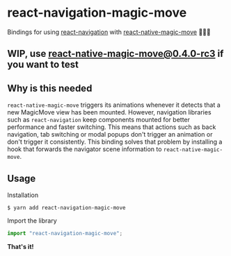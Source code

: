 # react-navigation-magic-move <!-- omit in toc -->

Bindings for using [react-navigation](https://reactnavigation.org/) with [react-native-magic-move](https://github.com/IjzerenHein/react-native-magic-move) 🐰🎩✨

## WIP, use react-native-magic-move@0.4.0-rc3 if you want to test

## Why is this needed

`react-native-magic-move` triggers its animations whenever it detects that a new MagicMove view has been mounted. However, navigation libraries such as `react-navigation` keep components mounted for better performance and faster switching. This means that actions such as back navigation, tab switching or modal popups don't trigger an animation or don't trigger it consistently. This binding solves that problem by installing a hook that forwards the navigator scene information to `react-native-magic-move`.

## Usage

Installation

```
$ yarn add react-navigation-magic-move
```

Import the library

```jsx
import "react-navigation-magic-move";
```

**That's it!**
